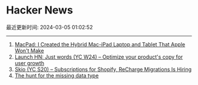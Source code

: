 # Hacker News

最近更新时间: 2024-03-05 01:02:52

--- 
1. [MacPad: I Created the Hybrid Mac-iPad Laptop and Tablet That Apple Won't Make](https://www.macstories.net/stories/macpad-how-i-created-the-hybrid-mac-ipad-laptop-and-tablet-that-apple-wont-make/) 
2. [Launch HN: Just words (YC W24) – Optimize your product's copy for user growth](https://news.ycombinator.com/item?id=39591972) 
3. [Skio (YC S20) – Subscriptions for Shopify, ReCharge Migrations Is Hiring](https://skio.com/careers/) 
4. [The hunt for the missing data type](https://www.hillelwayne.com/post/graph-types/) 

